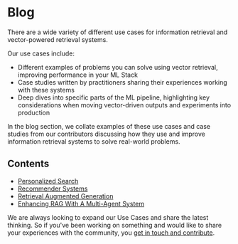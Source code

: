 # Blog

There are a wide variety of different use cases for information retrieval and vector-powered retrieval systems.  

Our use cases include:
- Different examples of problems you can solve using vector retrieval, improving performance in your ML Stack
- Case studies written by practitioners sharing their experiences working with these systems
- Deep dives into specific parts of the ML pipeline, highlighting key considerations when moving vector-driven outputs and experiments into production

In the blog section, we collate examples of these use cases and case studies from our contributors discussing how they use and improve information retrieval systems to solve real-world problems.  

## Contents
- [Personalized Search](https://hub.superlinked.com/personalized-search-harnessing-the-power-of-vector-embeddings)
- [Recommender Systems](https://hub.superlinked.com/a-recommender-system-collaborative-filtering-with-sparse-metadata)
- [Retrieval Augmented Generation](https://hub.superlinked.com/retrieval-augmented-generation)
- [Enhancing RAG With A Multi-Agent System](https://hub.superlinked.com/enhancing-rag-with-a-multi-agent-system)


We are always looking to expand our Use Cases and share the latest thinking. So if you've been working on something and would like to share your experiences with the community, you [get in touch and contribute](https://github.com/superlinked/VectorHub).
